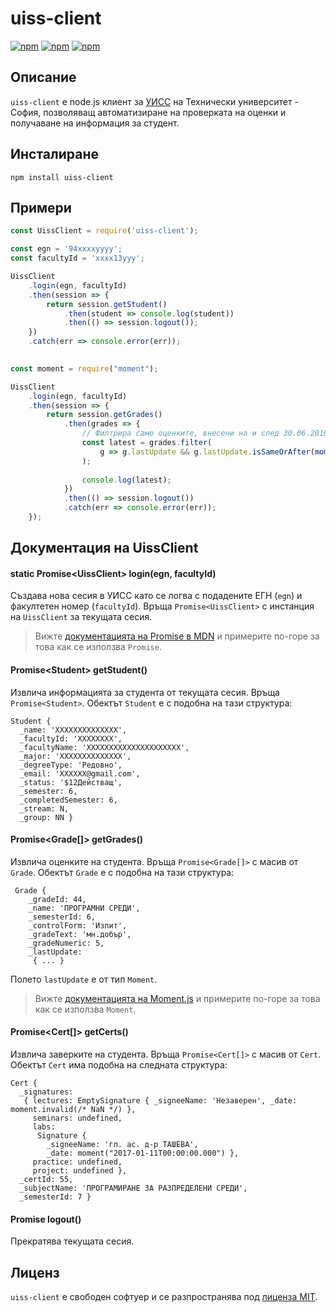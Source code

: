 uiss-client
=============
[![npm](https://img.shields.io/npm/v/uiss-client.svg)](https://www.npmjs.com/package/uiss-client)
[![npm](https://img.shields.io/npm/dt/uiss-client.svg)](https://www.npmjs.com/package/uiss-client)
[![npm](https://img.shields.io/npm/l/uiss-client.svg)]()

## Описание
`uiss-client` е node.js клиент за [УИСС](http://student.tu-sofia.bg) на Технически университет - София, позволяващ автоматизиране на проверката на оценки и получаване на информация за студент.

## Инсталиране
```
npm install uiss-client
```

## Примери
```js
const UissClient = require('uiss-client');

const egn = '94xxxxyyyy';
const facultyId = 'xxxx13yyy';
```

```js
UissClient
    .login(egn, facultyId)
    .then(session => {
        return session.getStudent()
            .then(student => console.log(student))
            .then(() => session.logout());
    })
    .catch(err => console.error(err));
    
```

```js
const moment = require("moment");

UissClient
    .login(egn, facultyId)
    .then(session => {
        return session.getGrades()
            .then(grades => {
                // Филтрира само оценките, внесени на и след 30.06.2016
                const latest = grades.filter(
                    g => g.lastUpdate && g.lastUpdate.isSameOrAfter(moment("30.06.2016", "DD.MM.YYYY"))
                );
                
                console.log(latest);
            })
            .then(() => session.logout())
            .catch(err => console.error(err));
    });
```

## Документация на UissClient
#### static Promise\<UissClient\> login(egn, facultyId)
Създава нова сесия в УИСС като се логва с подадените ЕГН (`egn`) и факултетен номер (`facultyId`). Връща `Promise<UissClient>` с инстанция на `UissClient` за текущата сесия.

> Вижте [документацията на Promise в MDN](https://developer.mozilla.org/en-US/docs/Web/JavaScript/Reference/Global_Objects/Promise) и примерите по-горе за това как се използва `Promise`.

#### Promise\<Student\> getStudent()
Извлича информацията за студента от текущата сесия. Връща `Promise<Student>`. Обектът `Student` е с подобна на тази структура:
```
Student {
  _name: 'XXXXXXXXXXXXXX',
  _facultyId: 'XXXXXXXX',
  _facultyName: 'XXXXXXXXXXXXXXXXXXXXX',
  _major: 'XXXXXXXXXXXXXX',
  _degreeType: 'Редовно',
  _email: 'XXXXXX@gmail.com',
  _status: '$12Действащ',
  _semester: 6,
  _completedSemester: 6,
  _stream: N,
  _group: NN }
```

#### Promise\<Grade[]\> getGrades()
Извлича оценките на студента. Връща `Promise<Grade[]>` с масив от `Grade`. Обектът `Grade` е с подобна на тази структура:
```
 Grade {
    _gradeId: 44,
    _name: 'ПРОГРАМНИ СРЕДИ',
    _semesterId: 6,
    _controlForm: 'Изпит',
    _gradeText: 'мн.добър',
    _gradeNumeric: 5,
    _lastUpdate:
     { ... }
```
Полето `lastUpdate` е от тип `Moment`.

> Вижте [документацията на Moment.js](http://momentjs.com/docs/) и примерите по-горе за това как се използва `Moment`.

#### Promise\<Cert[]\> getCerts()
Извлича заверките на студента. Връща `Promise<Cert[]>` с масив от `Cert`. Обектът `Cert` има подобна на следната 
структура:

```
Cert {
  _signatures: 
   { lectures: EmptySignature { _signeeName: 'Незаверен', _date: moment.invalid(/* NaN */) },
     seminars: undefined,
     labs: 
      Signature {
        _signeeName: 'гл. ас. д-р ТАШЕВА',
        _date: moment("2017-01-11T00:00:00.000") },
     practice: undefined,
     project: undefined },
  _certId: 55,
  _subjectName: 'ПРОГРАМИРАНЕ ЗА РАЗПРЕДЕЛЕНИ СРЕДИ',
  _semesterId: 7 }
```

#### Promise logout()
Прекратява текущата сесия.

## Лиценз
`uiss-client` е свободен софтуер и се разпространява под [лиценза MIT](/LICENSE).
